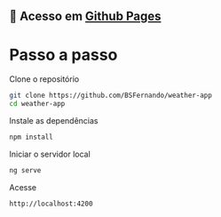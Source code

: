## :link: Acesso em [Github Pages](https://bsfernando.github.io/weather-app/)

# Passo a passo

Clone o repositório
```bash
git clone https://github.com/BSFernando/weather-app
cd weather-app
```

Instale as dependências
```bash
npm install
```

Iniciar o servidor local

```bash
ng serve
```

Acesse
```
http://localhost:4200
```
